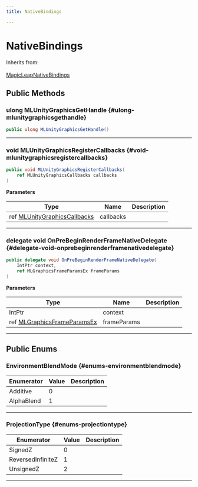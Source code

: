 ```yaml
---
title: NativeBindings

---
```


# NativeBindings







Inherits from: <br></br>[MagicLeapNativeBindings](/versioned_docs/version-22-Mar-2023/unity-api/api/UnityEngine.XR.MagicLeap.Native/MagicLeapNativeBindings/UnityEngine.XR.MagicLeap.Native.MagicLeapNativeBindings.md)




## Public Methods

### ulong MLUnityGraphicsGetHandle {#ulong-mlunitygraphicsgethandle}

```csharp
public ulong MLUnityGraphicsGetHandle()
```






-----------

### void MLUnityGraphicsRegisterCallbacks {#void-mlunitygraphicsregistercallbacks}

```csharp
public void MLUnityGraphicsRegisterCallbacks(
    ref MLUnityGraphicsCallbacks callbacks
)
```


**Parameters**

| Type | Name  | Description  | 
|--|--|--|
| ref [MLUnityGraphicsCallbacks](/versioned_docs/version-22-Mar-2023/unity-api/api/UnityEngine.XR.MagicLeap/MLGraphicsHooks/NativeBindings/UnityEngine.XR.MagicLeap.MLGraphicsHooks.NativeBindings.MLUnityGraphicsCallbacks.md) |callbacks||






-----------

### delegate void OnPreBeginRenderFrameNativeDelegate {#delegate-void-onprebeginrenderframenativedelegate}

```csharp
public delegate void OnPreBeginRenderFrameNativeDelegate(
    IntPtr context,
    ref MLGraphicsFrameParamsEx frameParams
)
```


**Parameters**

| Type | Name  | Description  | 
|--|--|--|
| IntPtr |context||
| ref [MLGraphicsFrameParamsEx](/versioned_docs/version-22-Mar-2023/unity-api/api/UnityEngine.XR.MagicLeap/MLGraphicsHooks/NativeBindings/UnityEngine.XR.MagicLeap.MLGraphicsHooks.NativeBindings.MLGraphicsFrameParamsEx.md) |frameParams||






-----------

## Public Enums

### EnvironmentBlendMode {#enums-environmentblendmode}

| Enumerator | Value | Description |
| ---------- | ----- | ----------- |
| Additive | 0|   |
| AlphaBlend | 1|   |








-----------

### ProjectionType {#enums-projectiontype}

| Enumerator | Value | Description |
| ---------- | ----- | ----------- |
| SignedZ | 0|   |
| ReversedInfiniteZ | 1|   |
| UnsignedZ | 2|   |








-----------


